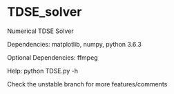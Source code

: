 # TDSE_solver
Numerical TDSE Solver

Dependencies: matplotlib, numpy, python 3.6.3

Optional Dependencies: ffmpeg

Help:
python TDSE.py -h 


Check the unstable branch for more features/comments
